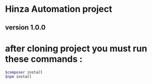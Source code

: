 # Hinza Automation project
version 1.0.0
-------------

after cloning project you must run these commands :
===================================================

```bash
$composer install
$npm install
```

